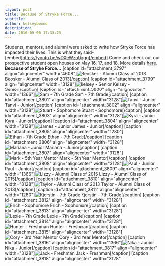 ```yaml
---
layout: post
title: Because of Stryke Force...
subtitle:
author: kelseybwood
description:
date: 2016-05-06 17:33:23
---
```


Students, mentors, and alumni were asked to write how Stryke Force has impacted their lives. This is what they said- [embed]https://youtu.be/wDXeWzoUngg[/embed] Come and check out our prospective student open houses on May 16, 17, and 18. More details [here](http://www.strykeforce.org/events). **Because of Stryke Force...** [caption id="attachment_3797" align="aligncenter" width="4608"]![Beosker - Alumni Class of 2013](/wp-content/uploads/2016/05/Beosker-Alumni-Class-of-2013.jpg) Beosker - Alumni Class of 2013[/caption] [caption id="attachment_3799" align="aligncenter" width="3128"]![Kelsey - Senior](http://strykeforce.org/wp-content/uploads/2016/05/Kelsey-Senior.jpg) Kelsey - Senior[/caption] [caption id="attachment_3800" align="aligncenter" width="1366"]![Sam - 7th Grade](http://strykeforce.org/wp-content/uploads/2016/05/Sam-7th-Grade.jpg) Sam - 7th Grade[/caption] [caption id="attachment_3801" align="aligncenter" width="3128"]![Tanvi - Junior](http://strykeforce.org/wp-content/uploads/2016/05/Tanvi-Junior.jpg) Tanvi - Junior[/caption] [caption id="attachment_3802" align="aligncenter" width="3128"]![Stuart - Sophomore](http://strykeforce.org/wp-content/uploads/2016/05/Stuart-Sophomore.jpg) Stuart - Sophomore[/caption] [caption id="attachment_3803" align="aligncenter" width="3128"]![Kyra - Junior](http://strykeforce.org/wp-content/uploads/2016/05/Kyra-Junior.jpg) Kyra - Junior[/caption] [caption id="attachment_3804" align="aligncenter" width="3128"]![James - Junior](http://strykeforce.org/wp-content/uploads/2016/05/James-Junior.jpg) James - Junior[/caption] [caption id="attachment_3805" align="aligncenter" width="1280"]![Ethan - 7th Grade](http://strykeforce.org/wp-content/uploads/2016/05/Ethan-7th-Grade.jpg) Ethan - 7th Grade[/caption] [caption id="attachment_3806" align="aligncenter" width="3128"]![Mariana - Junior](http://strykeforce.org/wp-content/uploads/2016/05/Mariana-Junior.jpg) Mariana - Junior[/caption] [caption id="attachment_3807" align="aligncenter" width="3128"]![Mark - 5th Year Mentor](http://strykeforce.org/wp-content/uploads/2016/05/Mark-5th-Year-Mentor.jpg) Mark - 5th Year Mentor[/caption] [caption id="attachment_3808" align="aligncenter" width="3128"]![Paul - Junior](http://strykeforce.org/wp-content/uploads/2016/05/Paul-Junior.jpg) Paul - Junior[/caption] [caption id="attachment_3809" align="aligncenter" width="1366"]![Lizzy - Alumni Class of 2015](http://strykeforce.org/wp-content/uploads/2016/05/Lizzy-Alumni-Class-of-2015.jpg) Lizzy - Alumni Class of 2015[/caption] [caption id="attachment_3810" align="aligncenter" width="3128"]![Taylor - Alumni Class of 2013](http://strykeforce.org/wp-content/uploads/2016/05/Taylor-Alumni-Class-of-2013.jpg) Taylor - Alumni Class of 2013[/caption] [caption id="attachment_3811" align="aligncenter" width="1280"]![Kjerstin - 7th Grade](http://strykeforce.org/wp-content/uploads/2016/05/Kjerstin-7th-Grade.jpg) Kjerstin - 7th Grade[/caption] [caption id="attachment_3812" align="aligncenter" width="3128"]![Erich - Sophomore](http://strykeforce.org/wp-content/uploads/2016/05/Erich-Sophomore.jpg) Erich - Sophomore[/caption] [caption id="attachment_3813" align="aligncenter" width="3128"]![Lexie - 7th Grade](http://strykeforce.org/wp-content/uploads/2016/05/Lexie-7th-Grade.jpg) Lexie - 7th Grade[/caption] [caption id="attachment_3814" align="aligncenter" width="3128"]![Hunter - Freshman](http://strykeforce.org/wp-content/uploads/2016/05/Hunter-Freshman.jpg) Hunter - Freshman[/caption] [caption id="attachment_3815" align="aligncenter" width="3128"]![Cory - 3rd Year Mentor](http://strykeforce.org/wp-content/uploads/2016/05/Cory-3rd-Year-Mentor.jpg) Cory - 3rd Year Mentor[/caption] [caption id="attachment_3816" align="aligncenter" width="1366"]![Nika - Junior](http://strykeforce.org/wp-content/uploads/2016/05/Nika-Junior.jpg) Nika - Junior[/caption] [caption id="attachment_3817" align="aligncenter" width="3128"]![Jack - Freshman](http://strykeforce.org/wp-content/uploads/2016/05/Jack-Freshman.jpg) Jack - Freshman[/caption] [caption id="attachment_3818" align="aligncenter" width="3128"
